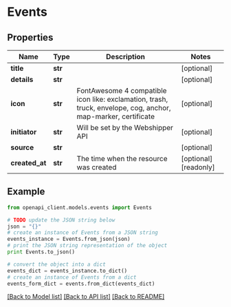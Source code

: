 # Events


## Properties
Name | Type | Description | Notes
------------ | ------------- | ------------- | -------------
**title** | **str** |  | [optional] 
**details** | **str** |  | [optional] 
**icon** | **str** | FontAwesome 4 compatible icon like: exclamation, trash, truck, envelope, cog, anchor, map-marker, certificate | [optional] 
**initiator** | **str** | Will be set by the Webshipper API | [optional] 
**source** | **str** |  | [optional] 
**created_at** | **str** | The time when the resource was created | [optional] [readonly] 

## Example

```python
from openapi_client.models.events import Events

# TODO update the JSON string below
json = "{}"
# create an instance of Events from a JSON string
events_instance = Events.from_json(json)
# print the JSON string representation of the object
print Events.to_json()

# convert the object into a dict
events_dict = events_instance.to_dict()
# create an instance of Events from a dict
events_form_dict = events.from_dict(events_dict)
```
[[Back to Model list]](../README.md#documentation-for-models) [[Back to API list]](../README.md#documentation-for-api-endpoints) [[Back to README]](../README.md)


